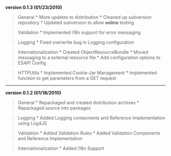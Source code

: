 **version 0.1.3 (01/23/2010)**
> General
    * More updates to distribution
    * Cleaned up subversion repository
    * Updated subversion to allow **online** testing

> Validation
    * Implemented i18n support for error messaging

> Logging
    * Fixed overwrite bug in Logging configuration

> Internationalization
    * Created ObjectResourceBundle
    * Moved messaging to a external resource file
    * Add configuration options to ESAPI Config

> HTTPUtils
    * Implemented Cookie-Jar Management
    * Implemented function to get parameters from a GET request


---


**version 0.1.2 (01/18/2010)**
> General
    * Repackaged and created distribution archives
    * Repackaged source into packages

> Logging
    * Added Logging components and Reference Implementation using Log4JS

> Validation
    * Added Validation Rules
    * Added Validation Components and Reference Implementation

> Internationalization
    * Added i18n Support